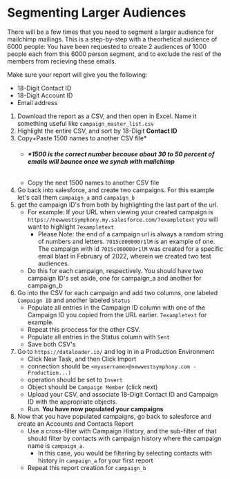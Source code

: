 # Segmenting Larger Audiences
There will be a few times that you need to segment a larger audience for mailchimp mailings. 
This is a step-by-step with a theorhetical audience of 6000 people: You have been requested to create 2 audiences of 1000 people each from this 6000 person segment, and to exclude the rest of the members from recieving these emails.

Make sure your report will give you the following: 
- 18-Digit Contact ID
- 18-Digit Account ID
- Email address

1) Download the report as a CSV, and then open in Excel. Name it something useful like `campaign_master_list.csv`
2) Highlight the entire CSV, and sort by 18-Digit **Contact ID**
3) Copy+Paste 1500 names to another CSV file*
   - ###### **_*1500 is the correct number because about 30 to 50 percent of emails will bounce once we synch with mailchimp_**
   - Copy the next 1500 names to another CSV file
4) Go back into salesforce, and create two campaigns. For this example let's call them `campaign_a` and `campaign_b`
5) get the campaign ID's from both by highlighting the last part of the url.
   - For example: If your URL when viewing your created campaign is `https://newwestsymphony.my.salesforce.com/7exampletext` you will want to highlight `7exampletext`
     - Please Note: the end of a campaign url is always a random string of numbers and letters. `7015c000000r1lM` is an example of one. The campaign with id `7015c000000r1lM` was created for a specific email blast in February of 2022, wherein we created two test audiences.
   - Do this for each campaign, respectively. You should have two campaign ID's set aside, one for campaign_a and another for campaign_b
6) Go into the CSV for each campaign and add two columns, one labeled `Campaign ID` and another labeled `Status`
   - Populate all entries in the Campaign ID column with one of the Campaign ID you copied from the URL earlier. `7exampletext` for example.
   - Repeat this proccess for the other CSV.
   - Populate all entries in the Status column with `Sent`
   - Save both CSV's
7) Go to `https://dataloader.io/` and log in in a Production Environment
   - Click New Task, and then Click Import
   - connection should be `<myusername>@newwestsymphony.com - Production...)`
   - operation should be set to `Insert`
   - Object should be `Campaign Member` (click next)
   - Upload your CSV, and associate 18-Digit Contact ID and Campaign ID with the appropriate objects.
   - Run. **You have now populated your campaigns**
8) Now that you have populated campaigns, go back to salesforce and create an Accounts and Contacts Report
   - Use a cross-filter with Campaign History, and the sub-filter of that should filter by contacts with campaign history where the campaign name is `campaign_a`.
     - In this case, you would be filtering by selecting contacts with history in `campaign_a` for your first report
   - Repeat this report creation for `campaign_b`
